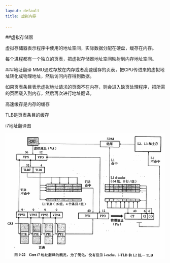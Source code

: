 ```yaml
---
layout: default
title: 虚拟内存

---
```

##虚拟存储器

虚拟存储器表示程序中使用的地址空间，实际数据分配在硬盘，缓存在内存。

每个进程都有一个独立的页表，把虚拟存储器地址空间映射到内存地址空间。

###地址翻译
MMU通过存放在内存或者高速缓存的页表，把CPU传进来的虚拟地址转化成物理地址，然后访问内存得到数据。

如果页表条目表示虚拟地址请求的页面不在内存，则会进入缺页处理程序，把所需的页面载入到内存，然后再次进行地址翻译。

高速缓存是内存的缓存

TLB是页表条目的缓存

i7地址翻译图

![](https://github.com/garydai/garydai.github.com/raw/master/_posts/pic/address_translate.PNG)  



